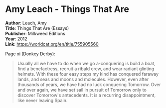 # Amy Leach - Things That Are

**Author**: Leach, Amy  
**Title**: Things That Are (Essays)  
**Publisher**: Milkweed Editions  
**Year**: 2012  
**Link**: <https://worldcat.org/en/title/755905560>  

Page xi (Donkey Derby):  
> Usually all we have to do when we go a-conquering is build a boat, find a benefactress, recruit a ribald crew, and wear radiant glinting helmets. With these four easy steps my kind has conquered faraway lands, and seas and moons and molecules. However, even after thousands of years, we have had no luck conquering Tomorrow. Over and over again, we have set sail in pursuit of Tomorrow only to discover Tomorrow's antecedents. It is a recurring disappointment, like never leaving Spain.  



